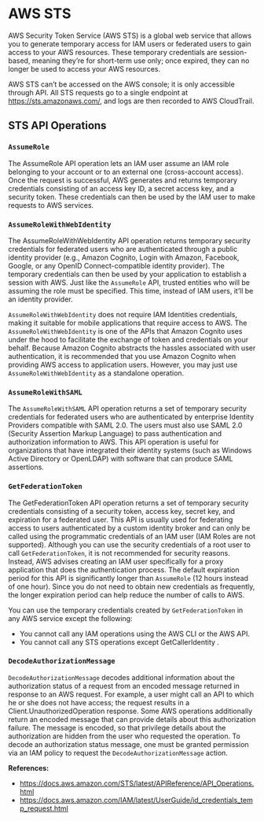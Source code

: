 # AWS STS
AWS Security Token Service (AWS STS) is a global web service that allows you to generate temporary access for IAM users or federated users to gain access to your AWS resources. These temporary credentials are session-based, meaning they’re for short-term use only; once expired, they can no longer be used to access your AWS resources.

AWS STS can’t be accessed on the AWS console; it is only accessible through API. All STS requests go to a single endpoint at https://sts.amazonaws.com/, and logs are then recorded to AWS CloudTrail.

## STS API Operations

### `AssumeRole`
The AssumeRole API operation lets an IAM user assume an IAM role belonging to your account or to an external one (cross-account access). Once the request is successful, AWS generates and returns temporary credentials consisting of an access key ID, a secret access key, and a security token. These credentials can then be used by the IAM user to make requests to AWS services.

### `AssumeRoleWithWebIdentity`
The AssumeRoleWithWebIdentity API operation returns temporary security credentials for federated users who are authenticated through a public identity provider (e.g., Amazon Cognito, Login with Amazon, Facebook, Google, or any OpenID Connect-compatible identity provider). The temporary credentials can then be used by your application to establish a session with AWS. Just like the `AssumeRole` API, trusted entities who will be assuming the role must be specified. This time, instead of IAM users, it’ll be an identity provider.

`AssumeRoleWithWebIdentity` does not require IAM Identities credentials, making it suitable for mobile applications that require access to AWS. The `AssumeRoleWithWebIdentity` is one of the APIs that Amazon Cognito uses under the hood to facilitate the exchange of token and credentials on your behalf. Because Amazon Cognito abstracts the hassles associated with user authentication, it is recommended that you use Amazon Cognito when providing AWS access to application users. However, you may just use `AssumeRoleWithWebIdentity` as a standalone operation.

### `AssumeRoleWithSAML`
The `AssumeRoleWithSAML` API operation returns a set of temporary security credentials for federated users who are authenticated by enterprise Identity Providers compatible with SAML 2.0. The users must also use SAML 2.0 (Security Assertion Markup Language) to pass authentication and authorization information to AWS. This API operation is useful for organizations that have integrated their identity systems (such as Windows Active Directory or OpenLDAP) with software that can produce SAML assertions.

### `GetFederationToken`
The GetFederationToken API operation returns a set of temporary security credentials consisting of a security token, access key, secret key, and expiration for a federated user. This API is usually used for federating access to users authenticated by a custom identity broker and can only be called using the programmatic credentials of an IAM user (IAM Roles are not supported). Although you can use the security credentials of a root user to call `GetFederationToken`, it is not recommended for security reasons. Instead, AWS advises creating an IAM user specifically for a proxy application that does the authentication process. The default expiration period for this API is significantly longer than `AssumeRole` (12 hours instead of one hour). Since you do not need to obtain new credentials as frequently, the longer expiration period can help reduce the number of calls to AWS.

You can use the temporary credentials created by `GetFederationToken` in any AWS service except the following:

* You cannot call any IAM operations using the AWS CLI or the AWS API.
* You cannot call any STS operations except GetCallerIdentity .

### `DecodeAuthorizationMessage`
`DecodeAuthorizationMessage` decodes additional information about the authorization status of a request from an encoded message returned in response to an AWS request. For example, a user might call an API to which he or she does not have access; the request results in a Client.UnauthorizedOperation response. Some AWS operations additionally return an encoded message that can provide details about this authorization failure. The message is encoded, so that privilege details about the authorization are hidden from the user who requested the operation. To decode an authorization status message, one must be granted permission via an IAM policy to request the `DecodeAuthorizationMessage` action.

**References:**

* https://docs.aws.amazon.com/STS/latest/APIReference/API_Operations.html
* https://docs.aws.amazon.com/IAM/latest/UserGuide/id_credentials_temp_request.html